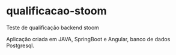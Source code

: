 # qualificacao-stoom
Teste de qualificação backend stoom

Aplicação criada em JAVA, SpringBoot e Angular, banco de dados Postgresql.
